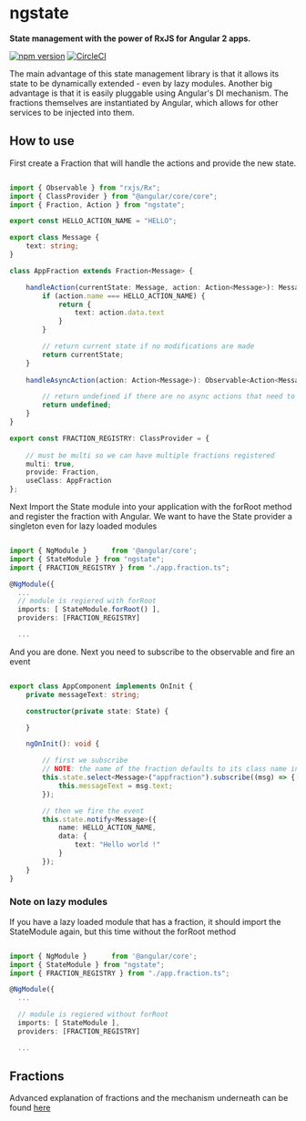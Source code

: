 # ngstate

**State management with the power of RxJS for Angular 2 apps.**

[![npm version](https://badge.fury.io/js/ngstate.svg)](https://badge.fury.io/js/ngstate)
[![CircleCI](https://circleci.com/gh/Gebov/state/tree/master.svg?style=shield)](https://circleci.com/gh/Gebov/state/tree/master)

The main advantage of this state management library is that it allows its state to be dynamically extended - even by lazy modules. Another big advantage is that it is easily pluggable using Angular's DI mechanism. The fractions themselves are instantiated by Angular, which allows for other services to be injected into them.

## How to use

First create a Fraction that will handle the actions and provide the new state. 

``` typescript

import { Observable } from "rxjs/Rx";
import { ClassProvider } from "@angular/core/core";
import { Fraction, Action } from "ngstate";

export const HELLO_ACTION_NAME = "HELLO";

export class Message {
    text: string;
}

class AppFraction extends Fraction<Message> {

    handleAction(currentState: Message, action: Action<Message>): Message {
        if (action.name === HELLO_ACTION_NAME) {
            return {
                text: action.data.text
            }
        }

        // return current state if no modifications are made
        return currentState;
    }
    
    handleAsyncAction(action: Action<Message>): Observable<Action<Message>> {

        // return undefined if there are no async actions that need to be handled
        return undefined;
    }
}

export const FRACTION_REGISTRY: ClassProvider = {
    
    // must be multi so we can have multiple fractions registered
    multi: true,
    provide: Fraction,
    useClass: AppFraction
};


```

Next Import the State module into your application with the forRoot method and register the fraction with Angular. We want to have the State provider a singleton even for lazy loaded modules

``` typescript

import { NgModule }      from '@angular/core';
import { StateModule } from "ngstate";
import { FRACTION_REGISTRY } from "./app.fraction.ts";

@NgModule({
  ...
  // module is regiered with forRoot
  imports: [ StateModule.forRoot() ],
  providers: [FRACTION_REGISTRY]

  ...
```

And you are done. Next you need to subscribe to the observable and fire an event

``` typescript

export class AppComponent implements OnInit {
    private messageText: string;

    constructor(private state: State) {

    }

    ngOnInit(): void {

        // first we subscribe
        // NOTE: the name of the fraction defaults to its class name in lowercase formatting
        this.state.select<Message>("appfraction").subscribe((msg) => {
            this.messageText = msg.text;
        });

        // then we fire the event
        this.state.notify<Message>({
            name: HELLO_ACTION_NAME,
            data: {
                text: "Hello world !"
            }
        });
    }
}

```

### Note on lazy modules
If you have a lazy loaded module that has a fraction, it should import the StateModule again, but this time without the forRoot method

``` typescript

import { NgModule }      from '@angular/core';
import { StateModule } from "ngstate";
import { FRACTION_REGISTRY } from "./app.fraction.ts";

@NgModule({
  ...

  // module is regiered without forRoot
  imports: [ StateModule ],
  providers: [FRACTION_REGISTRY]

  ...
```

## Fractions
Advanced explanation of fractions and the mechanism underneath can be found [here](https://github.com/Gebov/state/wiki/Fractions)
